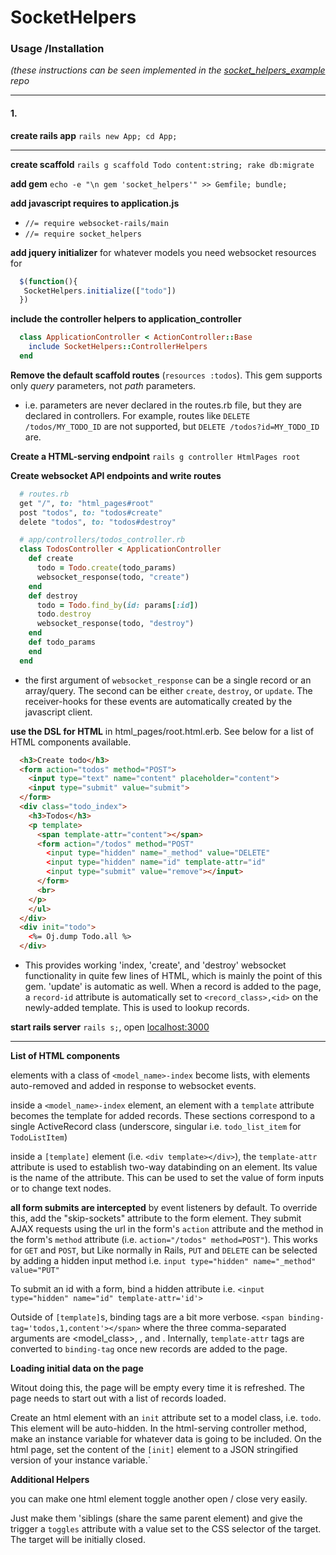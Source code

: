 # SocketHelpers

### Usage /Installation

_(these instructions can be seen implemented in the [socket_helpers_example](http://github.com/maxpleaner/socket_helpers_example) repo_

---

#### 1.
**create rails app** `rails new App; cd App;`

---

**create scaffold** `rails g scaffold Todo content:string; rake db:migrate`

**add gem** `echo -e "\n gem 'socket_helpers'" >> Gemfile; bundle;`

**add javascript requires to application.js**

- `//= require websocket-rails/main`
- `//= require socket_helpers`

**add jquery initializer** for whatever models you need websocket resources for

 ```javascript
   $(function(){
    SocketHelpers.initialize(["todo"])
   })
 ```

**include the controller helpers to application_controller**
 
 ```ruby
   class ApplicationController < ActionController::Base
     include SocketHelpers::ControllerHelpers
   end
 ```

**Remove the default scaffold routes** (`resources :todos`). This gem supports only _query_ parameters, not _path_ parameters.

- i.e. parameters are never declared in the routes.rb file, but they are declared in controllers. For example, routes like `DELETE /todos/MY_TODO_ID` are not supported, but `DELETE /todos?id=MY_TODO_ID` are.

**Create a HTML-serving endpoint** `rails g controller HtmlPages root`

**Create websocket API endpoints and write routes**
 
 ```ruby
   # routes.rb
   get "/", to: "html_pages#root"
   post "todos", to: "todos#create"
   delete "todos", to: "todos#destroy"
 ```

 ```ruby
   # app/controllers/todos_controller.rb
   class TodosController < ApplicationController
     def create
       todo = Todo.create(todo_params)
       websocket_response(todo, "create")
     end
     def destroy
       todo = Todo.find_by(id: params[:id])
       todo.destroy
       websocket_response(todo, "destroy")
     end
     def todo_params
     end
   end
 ```

- the first argument of `websocket_response` can be a single record or an array/query. The second can be either `create`, `destroy`, or `update`. The receiver-hooks for these events are automatically created by the javascript client. 

**use the DSL for HTML** in html_pages/root.html.erb. See below for a list of HTML components available.

  ```html
    <h3>Create todo</h3>
    <form action="todos" method="POST">
      <input type="text" name="content" placeholder="content">
      <input type="submit" value="submit">
    </form>
    <div class="todo_index">
      <h3>Todos</h3>
      <p template>
        <span template-attr="content"></span>
        <form action="/todos" method="POST"
          <input type="hidden" name="_method" value="DELETE"
          <input type="hidden" name="id" template-attr="id"
          <input type="submit" value="remove"></input>
        </form>
        <br>
      </p>
      </ul>
    </div>
    <div init="todo">
      <%= Oj.dump Todo.all %>
    </div>
  ```

- This provides working 'index, 'create', and 'destroy' websocket functionality in quite few lines of HTML, which is mainly the point of this gem. 'update' is automatic as well. When a record is added to the page, a `record-id` attribute is automatically set to `<record_class>,<id>` on the newly-added template. This is used to lookup records. 

**start rails server** `rails s;`, open [localhost:3000](http://localhost:3000)

---

**List of HTML components**

elements with a class of `<model_name>-index` become lists, with elements auto-removed and added in response to websocket events. 

inside a `<model_name>-index` element, an element with a `template` attribute becomes the template for added records. These sections correspond to a single ActiveRecord class (underscore, singular i.e. `todo_list_item` for `TodoListItem`)

inside a `[template]` element (i.e. `<div template></div>`), the `template-attr` attribute is used to establish two-way databinding on an element. Its value is the name of the attribute. This can be used to set the value of form inputs or to change text nodes.

**all form submits are intercepted** by event listeners by default. To override this, add the "skip-sockets" attribute to the form element. They submit AJAX requests using the url in the form's `action` attribute and the method in the form's `method` attribute (i.e. `action="/todos" method=POST"`). This works for `GET` and `POST`, but Like normally in Rails, `PUT` and `DELETE` can be selected by adding a hidden input method i.e. `input type="hidden" name="_method" value="PUT"`

To submit an id with a form, bind a hidden attribute i.e. `<input type="hidden" name="id" template-attr='id'>`

Outside of `[template]`s, binding tags are a bit more verbose. `<span binding-tag='todos,1,content'></span>` where the three comma-separated arguments are <model_class>, <id>, and <attribute>. Internally, `template-attr` tags are converted to `binding-tag` once new records are added to the page. 

**Loading initial data on the page**

Witout doing this, the page will be empty every time it is refreshed. The page needs to start out with a list of records loaded.

Create an html element with an `init` attribute set to a model class, i.e. `todo`. This element will be auto-hidden. In the html-serving controller method, make an instance variable for whatever data is going to be included. On the html page, set the content of the `[init]` element to a JSON stringified version of your instance variable.`

**Additional Helpers**

you can make one html element toggle another open / close very easily.

Just make them 'siblings (share the same parent element) and give the trigger a `toggles` attribute with a value set to the CSS selector of the target. The target will be initially closed. 
